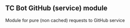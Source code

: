 TC Bot GitHub (service) module
--------------------------------
Module for pure (non cached) requests to GitHub service